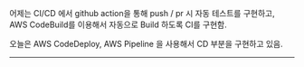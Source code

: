 어제는 CI/CD 에서 github action을 통해 push / pr 시 자동 테스트를 구현하고,
AWS CodeBuild를 이용해서 자동으로 Build 하도록 CI를 구현함.

오늘은 AWS CodeDeploy, AWS Pipeline 을 사용해서 CD 부분을 구현하고 있음.


---


